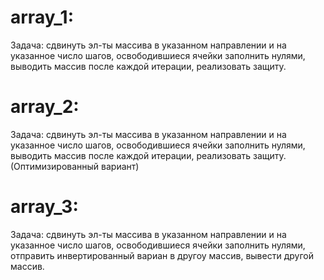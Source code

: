 # array_1:
  Задача: сдвинуть эл-ты массива в указанном направлении и на указанное число шагов, освободившиеся ячейки заполнить нулями, выводить массив после каждой итерации, реализовать защиту.
#  array_2:
  Задача: сдвинуть эл-ты массива в указанном направлении и на указанное число шагов, освободившиеся ячейки заполнить нулями, выводить массив после каждой итерации, реализовать защиту.(Оптимизированный вариант)
#  array_3:
  Задача: сдвинуть эл-ты массива в указанном направлении и на указанное число шагов, освободившиеся ячейки заполнить нулями, отправить инвертированный вариан в другоу массив, вывести другой массив.
